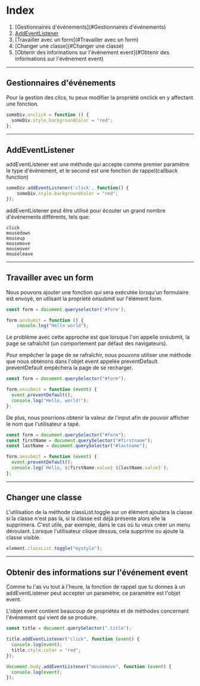 # Index

1. [Gestionnaires d'événements](#Gestionnaires d'événements)
2. [AddEventListener](#AddEventListener)
3. [Travailler avec un form](#Travailler avec un form)
4. [Changer une classe](#Changer une classe)
5. [Obtenir des informations sur l'événement event](#Obtenir des informations sur l'événement event)

---

## Gestionnaires d'événements

Pour la gestion des clics, tu peux modifier la propriété onclick en y affectant une fonction.

```javascript
someDiv.onclick = function () {
  someDiv.style.backgroundColor = "red";
};
```

---

## AddEventListener

addEventListener est une méthode qui accepte comme premier paramètre le type d'événement, et le second est une fonction
de rappel(callback function)

```javascript
someDiv.addEventListener('click', function() {
    someDiv.style.backgroundColor = "red";
});
```

addEventListener peut être utilisé pour écouter un grand nombre d'événements différents, tels que:

    click
    mousedown
    mouseup
    mousemove
    mouseover
    mouseleave

---

## Travailler avec un form

Nous pouvons ajouter une fonction qui sera exécutée lorsqu'un formulaire est envoyé, en utlisant la propriété onsubmit
sur l'élément form.

```javascript
const form = document.queryselector('#form');

form.onsbumit = function () {
    console.log("Hello world");
```

Le problème avec cette approche est que lorsque l'on appelle onsubmit, la page se rafraîchit (un comportement par défaut
des navigateurs).

Pour empêcher la page de se rafraîchir, nous pouvons utiliser une méthode que nous obtenons dans l'objet event appelée
preventDefault.
preventDefault empêchera la page de se recharger.

```javascript
const form = document.querySelector("#form");

form.onsubmit = function (event) {
  event.preventDefault();
  console.log("Hello, world!");
};
```

De plus, nous pourrions obtenir la valeur de l'input afin de pouvoir afficher le nom que l'utilisateur a tapé.

```javascript
const form = document.querySelector("#form");
const firstName = document.querySelector("#firstname");
const lastName = document.querySelector("#lastname");

form.onsubmit = function (event) {
  event.preventDefault();
  console.log(`Hello, ${firstName.value} ${lastName.value}`);
};
```

---

## Changer une classe

L'utilisation de la méthode classList.toggle sur un élément ajoutera la classe si la classe n'est pas là, si la classe
est déjà présente alors elle la supprimera.
C'est utile, par exemple, dans le cas où tu veux créer un menu déroulant. Lorsque l'utilisateur clique dessus, cela
supprime ou ajoute la classe visible.

```javascript
element.classList.toggle("mystyle");
```

---

## Obtenir des informations sur l'événement event

Comme tu l'as vu tout à l'heure, la fonction de rappel que tu donnes à un addEventListener peut accepter un paramètre;
ce paramètre est l'objet event.

L'objet event contient beaucoup de propriétés et de méthodes concernant l'événement qui vient de se produire.

```javascript
const title = document.querySelector(".title");

title.addEventListener("click", function (event) {
  console.log(event);
  title.style.color = "red";
});

document.body.addEventListener("mousemove", function (event) {
  console.log(event);
});
```